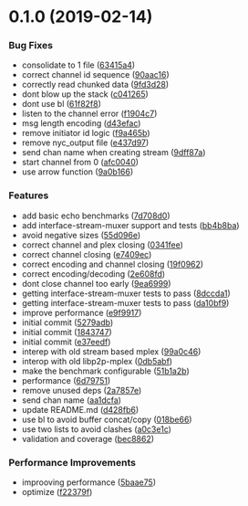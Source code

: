 <a name="0.1.0"></a>
# 0.1.0 (2019-02-14)


### Bug Fixes

* consolidate to 1 file ([63415a4](https://github.com/libp2p/pull-mplex/commit/63415a4))
* correct channel id sequence ([90aac16](https://github.com/libp2p/pull-mplex/commit/90aac16))
* correctly read chunked data ([9fd3d28](https://github.com/libp2p/pull-mplex/commit/9fd3d28))
* dont blow up the stack ([c041265](https://github.com/libp2p/pull-mplex/commit/c041265))
* dont use bl ([61f82f8](https://github.com/libp2p/pull-mplex/commit/61f82f8))
* listen to the channel error ([f1904c7](https://github.com/libp2p/pull-mplex/commit/f1904c7))
* msg length encoding ([d43efac](https://github.com/libp2p/pull-mplex/commit/d43efac))
* remove initiator id logic ([f9a465b](https://github.com/libp2p/pull-mplex/commit/f9a465b))
* remove nyc_output file ([e437d97](https://github.com/libp2p/pull-mplex/commit/e437d97))
* send chan name when creating stream ([9dff87a](https://github.com/libp2p/pull-mplex/commit/9dff87a))
* start channel from 0 ([afc0040](https://github.com/libp2p/pull-mplex/commit/afc0040))
* use arrow function ([9a0b166](https://github.com/libp2p/pull-mplex/commit/9a0b166))


### Features

* add basic echo benchmarks ([7d708d0](https://github.com/libp2p/pull-mplex/commit/7d708d0))
* add interface-stream-muxer support and tests ([bb4b8ba](https://github.com/libp2p/pull-mplex/commit/bb4b8ba))
* avoid negative sizes ([55d096e](https://github.com/libp2p/pull-mplex/commit/55d096e))
* correct channel and plex closing ([0341fee](https://github.com/libp2p/pull-mplex/commit/0341fee))
* correct channel closing ([e7409ec](https://github.com/libp2p/pull-mplex/commit/e7409ec))
* correct encoding and channel closing ([19f0962](https://github.com/libp2p/pull-mplex/commit/19f0962))
* correct encoding/decoding ([2e608fd](https://github.com/libp2p/pull-mplex/commit/2e608fd))
* dont close channel too early ([9ea6999](https://github.com/libp2p/pull-mplex/commit/9ea6999))
* getting interface-stream-muxer tests to pass ([8dccda1](https://github.com/libp2p/pull-mplex/commit/8dccda1))
* getting interface-stream-muxer tests to pass ([da10bf9](https://github.com/libp2p/pull-mplex/commit/da10bf9))
* improve performance ([e9f9917](https://github.com/libp2p/pull-mplex/commit/e9f9917))
* initial commit ([5279adb](https://github.com/libp2p/pull-mplex/commit/5279adb))
* initial commit ([1843747](https://github.com/libp2p/pull-mplex/commit/1843747))
* initial commit ([e37eedf](https://github.com/libp2p/pull-mplex/commit/e37eedf))
* interep with old stream based mplex ([99a0c46](https://github.com/libp2p/pull-mplex/commit/99a0c46))
* interop with old libp2p-mplex ([0db5abf](https://github.com/libp2p/pull-mplex/commit/0db5abf))
* make the benchmark configurable ([51b1a2b](https://github.com/libp2p/pull-mplex/commit/51b1a2b))
* performance ([6d79751](https://github.com/libp2p/pull-mplex/commit/6d79751))
* remove unused deps ([2a7857e](https://github.com/libp2p/pull-mplex/commit/2a7857e))
* send chan name ([aa1dcfa](https://github.com/libp2p/pull-mplex/commit/aa1dcfa))
* update README.md ([d428fb6](https://github.com/libp2p/pull-mplex/commit/d428fb6))
* use bl to avoid buffer concat/copy ([018be66](https://github.com/libp2p/pull-mplex/commit/018be66))
* use two lists to avoid clashes ([a0c3e1c](https://github.com/libp2p/pull-mplex/commit/a0c3e1c))
* validation and coverage ([bec8862](https://github.com/libp2p/pull-mplex/commit/bec8862))


### Performance Improvements

* improoving performance ([5baae75](https://github.com/libp2p/pull-mplex/commit/5baae75))
* optimize ([f22379f](https://github.com/libp2p/pull-mplex/commit/f22379f))



